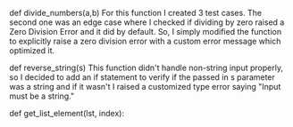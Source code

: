def divide_numbers(a,b)
  For this function I created 3 test cases. The second one was an edge case where I checked if dividing by zero raised a Zero Division Error and it did by default. So, I simply modified the function to explicitly raise a zero division error with a custom error message which optimized it.

def reverse_string(s)
  This function didn't handle non-string input properly, so I decided to add an if statement to verify if the passed in s parameter was a string and if it wasn't I raised a customized type error saying "Input must be a string."


def get_list_element(lst, index):
  





